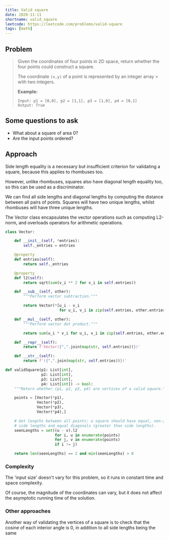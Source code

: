 ```yaml
---
title: Valid square
date: 2020-11-11
shortname: valid_square
leetcode: https://leetcode.com/problems/valid-square
tags: [math]
---
```


## Problem

> Given the coordinates of four points in 2D space, return whether 
> the four points could construct a square.
> 
> The coordinate `(x,y)` of a point is represented by an integer
> array > with two integers.
>
> __Example:__
>
> ```
> Input: p1 = [0,0], p2 = [1,1], p3 = [1,0], p4 = [0,1]
> Output: True
> ```

## Some questions to ask

* What about a square of area 0?
* Are the input points ordered?

## Approach

Side length equality is a necessary but insufficient criterion for
validating a square, because this applies to rhombuses too.

However, unlike rhombuses, squares also have diagonal length equality too, so this can be used as a discriminator.

We can find all side lengths and diagonal lengths by computing the
distance between all pairs of points. Squares will have two unique
lengths, whilst rhombuses will have three unique lengths.

The Vector class encapsulates the vector operations such as
computing L2-norm, and overloads operators for arithmetic operations.

```python
class Vector:

    def __init__(self, *entries):
        self._entries = entries

    @property
    def entries(self):
        return self._entries

    @property
    def l2(self):
        return sqrt(sum(v_i ** 2 for v_i in self.entries))

    def __sub__(self, other):
        """Perform vector subtraction."""

        return Vector(*[u_i - v_i
                        for u_i, v_i in zip(self.entries, other.entries)])

    def __mul__(self, other):
        """Perform vector dot product."""

        return sum(u_i * v_i for u_i, v_i in zip(self.entries, other.entries))

    def __repr__(self):
        return f'Vector({",".join(map(str, self.entries))})'

    def __str__(self):
        return f'({",".join(map(str, self.entries))})'

def validSquare(p1: List[int],
                p2: List[int],
                p3: List[int],
                p4: List[int]) -> bool:
    """Return whether (p1, p2, p3, p4) are vertices of a valid square."""

    points = [Vector(*p1),
              Vector(*p2),
              Vector(*p3),
              Vector(*p4),]

    # Get lengths between all points: a square should have equal, non-zero
    # side lengths and equal diagonals (greater than side lengths).
    seenLengths = set((u - v).l2
                      for i, u in enumerate(points)
                      for j, v in enumerate(points)
                      if i != j)

    return len(seenLengths) == 2 and min(seenLengths) > 0
```

### Complexity
The 'input size' doesn't vary for this problem, so it runs in
constant time and space complexity.

Of course, the magnitude of the coordinates can vary, but it does
not affect the asymptotic running time of the solution.

### Other approaches
Another way of validating the vertices of a square is to
check that the cosine of each interior angle is 0, in addition
to all side lengths being the same